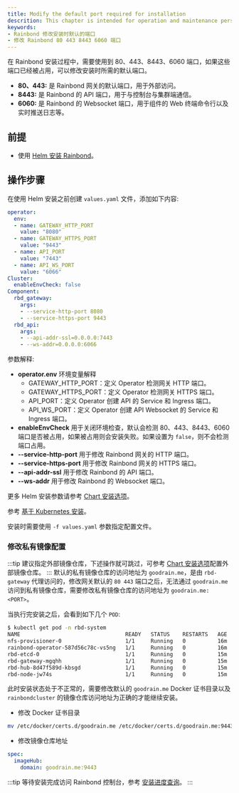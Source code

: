 ```yaml
---
title: Modify the default port required for installation
descrition: This chapter is intended for operation and maintenance personnel to learn how to change the default port required for installation.
keywords:
- Rainbond 修改安装时默认的端口
- 修改 Rainbond 80 443 8443 6060 端口
---
```


在 Rainbond 安装过程中，需要使用到 80、443、8443、6060 端口，如果这些端口已经被占用，可以修改安装时所需的默认端口。

* **80、443:** 是 Rainbond 网关的默认端口，用于外部访问。
* **8443:** 是 Rainbond 的 API 端口，用于与控制台与集群端通信。
* **6060:** 是 Rainbond 的 Websocket 端口，用于组件的 Web 终端命令行以及实时推送日志等。

## 前提

* 使用 [Helm 安装 Rainbond](/docs/installation/install-with-helm/)。

## 操作步骤

在使用 Helm 安装之前创建 `values.yaml` 文件，添加如下内容:

```yaml title="values.yaml"
operator:
  env:
  - name: GATEWAY_HTTP_PORT
    value: "8080"
  - name: GATEWAY_HTTPS_PORT
    value: "9443"
  - name: API_PORT
    value: "7443"
  - name: API_WS_PORT
    value: "6066"
Cluster:
  enableEnvCheck: false
Component:
  rbd_gateway:
    args:
    - --service-http-port 8080
    - --service-https-port 9443
  rbd_api:
    args:
    - --api-addr-ssl=0.0.0.0:7443
    - --ws-addr=0.0.0.0:6066
```

参数解释:

* **operator.env** 环境变量解释
  * GATEWAY_HTTP_PORT：定义 Operator 检测网关 HTTP 端口。
  * GATEWAY_HTTPS_PORT：定义 Operator 检测网关 HTTPS 端口。
  * API_PORT：定义 Operator 创建 API 的 Service 和 Ingress 端口。
  * API_WS_PORT：定义 Operator 创建 API Websocket 的 Service 和 Ingress 端口。
* **enableEnvCheck** 用于关闭环境检查，默认会检测 80、443、8443、6060 端口是否被占用，如果被占用则会安装失败。如果设置为 `false`，则不会检测端口占用。
* **--service-http-port** 用于修改 Rainbond 网关的 HTTP 端口。
* **--service-https-port** 用于修改 Rainbond 网关的 HTTPS 端口。
* **--api-addr-ssl** 用于修改 Rainbond 的 API 端口。
* **--ws-addr** 用于修改 Rainbond 的 Websocket 端口。

更多 Helm 安装参数请参考 [Chart 安装选项](/docs/installation/install-with-helm/vaules-config)。

参考 [基于 Kubernetes 安装](/docs/installation/install-with-helm/install-from-kubernetes)。

安装时需要使用 `-f values.yaml` 参数指定配置文件。

### 修改私有镜像配置

:::tip
建议指定外部镜像仓库，下述操作就可跳过，可参考 [Chart 安装选项](/docs/installation/install-with-helm/vaules-config)配置外部镜像仓库。
:::
默认的私有镜像仓库的访问地址为 `goodrain.me`，是由 `rbd-gateway` 代理访问的，修改网关默认的 `80 443` 端口之后，无法通过 `goodrain.me` 访问到私有镜像仓库，需要修改私有镜像仓库的访问地址为 `goodrain.me:<PORT>`。

当执行完安装之后，会看到如下几个 `POD`:

```bash
$ kubectl get pod -n rbd-system
NAME                                 READY   STATUS    RESTARTS   AGE
nfs-provisioner-0                    1/1     Running   0          16m
rainbond-operator-587d56c78c-vs5ng   1/1     Running   0          16m
rbd-etcd-0                           1/1     Running   0          15m
rbd-gateway-mgqhh                    1/1     Running   0          15m
rbd-hub-8d47f589d-kbsgd              1/1     Running   0          15m
rbd-node-jw74s                       1/1     Running   0          15m
```

此时安装状态处于不正常的，需要修改默认的 `goodrain.me` Docker 证书目录以及 `rainbondcluster` 的镜像仓库访问地址为正确的才能继续安装。

* 修改 Docker 证书目录

```bash
mv /etc/docker/certs.d/goodrain.me /etc/docker/certs.d/goodrain.me:9443
```

* 修改镜像仓库地址

```yaml title="kubectl edit rainbondcluster -n rbd-system"
spec:
  imageHub:
    domain: goodrain.me:9443
```

:::tip
等待安装完成访问 Rainbond 控制台，参考 [安装进度查询](/docs/installation/install-with-helm/install-from-kubernetes)。
:::
